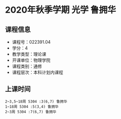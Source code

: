 # 2020年秋季学期 光学 鲁拥华






## 课程信息

- 课程号：022391.04
- 学分：4
- 教学类型：理论课
- 开课单位：物理学院
- 课程类别：通修
- 课程层次：本科计划内课程

## 上课时间

```
2~3,5~18周 5304 :3(6,7) 鲁拥华
1~18周 5304 :5(3,4) 鲁拥华
2~3周 5304 :7(6,7) 鲁拥华
```

